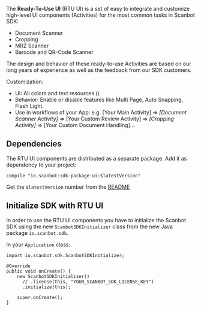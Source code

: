 The **Ready-To-Use UI** (RTU UI) is a set of easy to integrate and customize high-level UI components (Activities) for the most common tasks in Scanbot SDK: 
- Document Scanner
- Cropping
- MRZ Scanner
- Barcode and QR-Code Scanner

The design and behavior of these ready-to-use Activities are based on our long years of experience as well as the feedback from our SDK customers.

Customization:
- UI: All colors and text resources ().
- Behavior: Enable or disable features like Multi Page, Auto Snapping, Flash Light.
- Use in workflows of your App: e.g. [Your Main Activity] => *[Document Scanner Activity]* => [Your Custom Review Activity] => *[Cropping Activity]* => [Your Custom Document Handling]...


## Dependencies

The RTU UI components are distributed as a separate package. Add it as dependency to your project:

    compile "io.scanbot:sdk-package-ui:$latestVersion"

Get the `$latestVersion` number from the [README](https://github.com/doo/Scanbot-SDK-Examples/blob/master/README.md)

## Initialize SDK with RTU UI

In order to use the RTU UI components you have to initialize the Scanbot SDK using the new `ScanbotSDKInitializer` class from the new Java package `io.scanbot.sdk`.

In your `Application` class:

```
import io.scanbot.sdk.ScanbotSDKInitializer;

@Override
public void onCreate() {
    new ScanbotSDKInitializer()
      // .license(this, "YOUR_SCANBOT_SDK_LICENSE_KEY")
      .initialize(this);

    super.onCreate();
}
```
